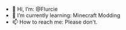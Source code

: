 - 👋 Hi, I’m: @Flurcie
- 🌱 I’m currently learning: Minecraft Modding
- 📫 How to reach me: Please don't.

<!---
Flurcie/Flurcie is a ✨ special ✨ repository because its `README.md` (this file) appears on your GitHub profile.
You can click the Preview link to take a look at your changes.
--->
